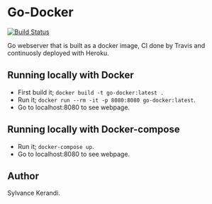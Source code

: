 # Go-Docker
[![Build Status](https://travis-ci.com/Sylvance/go-docker.svg?branch=master)](https://travis-ci.com/Sylvance/go-docker)

Go webserver that is built as a docker image, CI done by Travis and continuosly deployed with Heroku.

## Running locally with Docker
- First build it; `docker build -t go-docker:latest .`
- Run it; `docker run --rm -it -p 8080:8080 go-docker:latest`.
- Go to localhost:8080 to see webpage.

## Running locally with Docker-compose
- Run it; `docker-compose up`.
- Go to localhost:8080 to see webpage.

## Author
Sylvance Kerandi.
